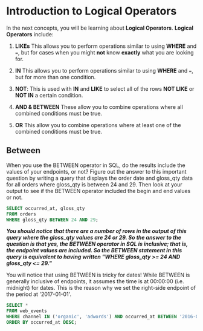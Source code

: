 # Introduction to Logical Operators

In the next concepts, you will be learning about **Logical Operators**. **Logical Operators** include:

1. **LIKEs**
This allows you to perform operations similar to using **WHERE** and `=`, but for cases when you might **not** know **exactly** what you are looking for.

2. **IN**
This allows you to perform operations similar to using **WHERE** and `=`, but for more than one condition.

3. **NOT**:
This is used with **IN** and **LIKE** to select all of the rows **NOT LIKE** or **NOT IN** a certain condition.

4. **AND & BETWEEN**
These allow you to combine operations where all combined conditions must be true.

5. **OR**
This allow you to combine operations where at least one of the combined conditions must be true.

## Between

When you use the BETWEEN operator in SQL, do the results include the values of your endpoints, or not? Figure out the answer to this important question by writing a query that displays the order date and gloss_qty data for all orders where gloss_qty is between 24 and 29. Then look at your output to see if the BETWEEN operator included the begin and end values or not.

``` SQL
SELECT occurred_at, gloss_qty 
FROM orders
WHERE gloss_qty BETWEEN 24 AND 29;
```

_**You should notice that there are a number of rows in the output of this query where the gloss_qty values are 24 or 29. So the answer to the question is that yes, the BETWEEN operator in SQL is inclusive; that is, the endpoint values are included. So the BETWEEN statement in this query is equivalent to having written "WHERE gloss_qty >= 24 AND gloss_qty <= 29."**_

You will notice that using BETWEEN is tricky for dates! While BETWEEN is generally inclusive of endpoints, it assumes the time is at 00:00:00 (i.e. midnight) for dates. This is the reason why we set the right-side endpoint of the period at '2017-01-01'.

``` SQL
SELECT *
FROM web_events
WHERE channel IN ('organic', 'adwords') AND occurred_at BETWEEN '2016-01-01' AND '2017-01-01'
ORDER BY occurred_at DESC;
```
